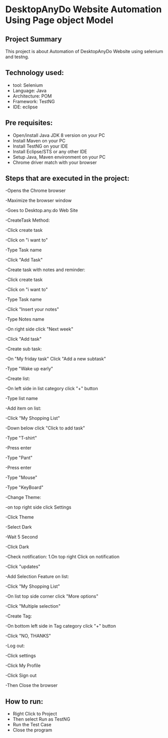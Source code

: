 # DesktopAnyDo Website Automation Using Page object Model

## Project Summary
This project is about Automation of DesktopAnyDo Website using selenium and testng.

## Technology used:
- tool: Selenium
- Language: Java
- Architecture: POM
- Framework: TestNG
- IDE: eclipse

## Pre requisites:
- Open/install Java JDK 8 version on your PC
- Install Maven on your PC
- Install TestNG on your IDE
- Install Eclipse/STS or any other IDE
- Setup Java, Maven environment on your PC
- Chrome driver match with your browser

## Steps that are executed in the project:

-Opens the Chrome browser

-Maximize the browser window

-Goes to Desktop.any.do Web Site

-CreateTask Method:

-Click create task

-Click on "i want to"

-Type Task name

-Click "Add Task"

-Create task with notes and reminder:

-Click create task

-Click on "i want to"

-Type Task name

-Click "Insert your notes"

-Type Notes name

-On right side click "Next week"

-Click "Add task"

-Create sub task:

-On "My friday task" Click "Add a new subtask"

-Type "Wake up early"

-Create list:

-On left side in list category click "+" button

-Type list name

-Add item on list:

-Click "My Shopping List"

-Down below click "Click to add task"

-Type "T-shirt"

-Press enter

-Type "Pant"

-Press enter

-Type "Mouse"

-Type "KeyBoard"

-Change Theme:

-on top right side click Settings

-Click Theme

-Select Dark

-Wait 5 Second

-Click Dark

-Check notification: 1.On top right Click on notification

-Click "updates"

-Add Selection Feature on list:

-Click "My Shopping List"

-On list top side corner click "More options"

-Click "Multiple selection"

-Create Tag:

-On bottom left side in Tag category click "+" button

-Click "NO, THANKS"

-Log out:

-Click settings

-Click My Profile

-Click Sign out

-Then Close the browser

## How to run:

- Right Click to Project
- Then select Run as TestNG
- Run the Test Case
- Close the program



